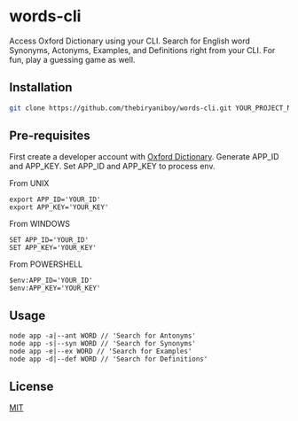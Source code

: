 # words-cli

Access Oxford Dictionary using your CLI. Search for English word Synonyms, Actonyms, Examples, and Definitions right from your CLI. For fun, play a guessing game as well.

## Installation

```bash
git clone https://github.com/thebiryaniboy/words-cli.git YOUR_PROJECT_NAME
```

## Pre-requisites

First create a developer account with [Oxford Dictionary](https://developer.oxforddictionaries.com). Generate APP_ID and APP_KEY.
Set APP_ID and APP_KEY to process env.

From UNIX

```
export APP_ID='YOUR_ID'
export APP_KEY='YOUR_KEY'
```
From WINDOWS

```
SET APP_ID='YOUR_ID'
SET APP_KEY='YOUR_KEY'
```
From POWERSHELL

```
$env:APP_ID='YOUR_ID'
$env:APP_KEY='YOUR_KEY'
```

## Usage

```
node app -a|--ant WORD // 'Search for Antonyms'
node app -s|--syn WORD // 'Search for Synonyms'
node app -e|--ex WORD // 'Search for Examples'
node app -d|--def WORD // 'Search for Definitions'
```


## License
[MIT](https://choosealicense.com/licenses/mit/)